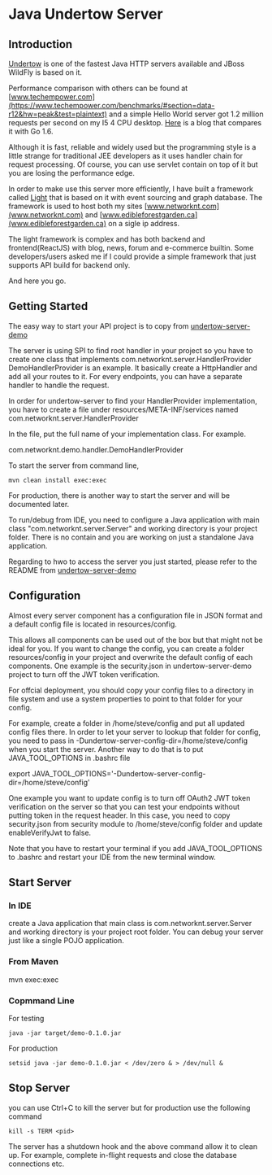 # Java Undertow Server

## Introduction

[Undertow](http://undertow.io/) is  one of the fastest Java HTTP servers available and JBoss WildFly is based on it.

Performance comparison with others can be found
at [www.techempower.com](https://www.techempower.com/benchmarks/#section=data-r12&hw=peak&test=plaintext) and
a simple Hello World server got 1.2 million requests per second on my I5 4 CPU desktop.
[Here](https://www.networknt.com/blog/All/CeHJjNRjRiS1dH1qqme2LQ) is a blog that compares it with Go 1.6.

Although it is fast, reliable and widely used but the programming style is a little strange for traditional
JEE developers as it uses handler chain for request processing. Of course, you can use servlet contain on top of it
but you are losing the performance edge.

In order to make use this server more efficiently, I have built a framework
called [Light](https://github.com/networknt/light) that is based on it with event sourcing
and graph database. The framework is used to host both my sites [www.networknt.com](www.networknt.com)
and [www.edibleforestgarden.ca](www.edibleforestgarden.ca) on a sigle ip address.

The light framework is complex and has both backend and frontend(ReactJS) with blog, news, forum and e-commerce builtin.
Some developers/users asked me if I could provide a simple framework that just supports API build for backend only.

And here you go.

## Getting Started

The easy way to start your API project is to copy from [undertow-server-demo](https://github.com/networknt/undertow-server-demo)

The server is using SPI to find root handler in your project so you have to create one class that implements com.networknt.server.HandlerProvider
DemoHandlerProvider is an example. It basically create a HttpHandler and add all your routes to it. For every endpoints, you can
have a separate handler to handle the request.

In order for undertow-server to find your HandlerProvider implementation, you have to create a file under
resources/META-INF/services named com.networknt.server.HandlerProvider

In the file, put the full name of your implementation class. For example.

com.networknt.demo.handler.DemoHandlerProvider

To start the server from command line,

```
mvn clean install exec:exec
```

For production, there is another way to start the server and will be documented later.

To run/debug from IDE, you need to configure a Java application with main class "com.networknt.server.Server" and
working directory is your project folder. There is no contain and you are working on just a standalone Java application.

Regarding to hwo to access the server you just started, please refer to the README from
[undertow-server-demo](https://github.com/networknt/undertow-server-demo)


## Configuration

Almost every server component has a configuration file in JSON format and a default config file is located in resources/config.

This allows all components can be used out of the box but that might not be ideal for you. If you want to change the config, you
can create a folder resources/config in your project and overwrite the default config of each components. One example is the
security.json in undertow-server-demo project to turn off the JWT token verification.

For offcial deployment, you should copy your config files to a directory in file system and use a system properties to point
to that folder for your config.

For example, create a folder in /home/steve/config and put all updated config files there. In order to let your server to lookup
that folder for config, you need to pass in -Dundertow-server-config-dir=/home/steve/config when you start the server. Another way
to do that is to put JAVA_TOOL_OPTIONS in .bashrc file

export JAVA_TOOL_OPTIONS='-Dundertow-server-config-dir=/home/steve/config'

One example you want to update config is to turn off OAuth2 JWT token verification on the server so that you can test your
endpoints without putting token in the request header. In this case, you need to copy security.json from security module to
/home/steve/config folder and update enableVerifyJwt to false.

Note that you have to restart your terminal if you add JAVA_TOOL_OPTIONS to .bashrc and restart your IDE from the new terminal
window.

## Start Server

### In IDE
create a Java application that main class is com.networknt.server.Server and working
directory is your project root folder. You can debug your server just like a single POJO application.

### From Maven

mvn exec:exec

### Copmmand Line

For testing
```
java -jar target/demo-0.1.0.jar
```

For production

```
setsid java -jar demo-0.1.0.jar < /dev/zero & > /dev/null &
```

## Stop Server

you can use Ctrl+C to kill the server but for production use the following command

```
kill -s TERM <pid>
```

The server has a shutdown hook and the above command allow it to clean up. For example,
complete in-flight requests and close the database connections etc.

